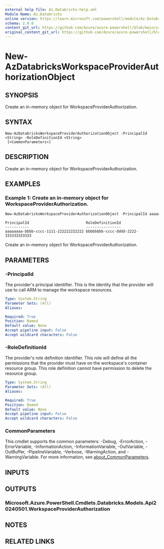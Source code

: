 ```yaml
---
external help file: Az.Databricks-help.xml
Module Name: Az.Databricks
online version: https://learn.microsoft.com/powershell/module/Az.Databricks/new-AzDatabricksWorkspaceProviderAuthorizationObject
schema: 2.0.0
content_git_url: https://github.com/Azure/azure-powershell/blob/main/src/Databricks/Databricks/help/New-AzDatabricksWorkspaceProviderAuthorizationObject.md
original_content_git_url: https://github.com/Azure/azure-powershell/blob/main/src/Databricks/Databricks/help/New-AzDatabricksWorkspaceProviderAuthorizationObject.md
---
```


# New-AzDatabricksWorkspaceProviderAuthorizationObject

## SYNOPSIS
Create an in-memory object for WorkspaceProviderAuthorization.

## SYNTAX

```
New-AzDatabricksWorkspaceProviderAuthorizationObject -PrincipalId <String> -RoleDefinitionId <String>
 [<CommonParameters>]
```

## DESCRIPTION
Create an in-memory object for WorkspaceProviderAuthorization.

## EXAMPLES

### Example 1: Create an in-memory object for WorkspaceProviderAuthorization.
```powershell
New-AzDatabricksWorkspaceProviderAuthorizationObject -PrincipalId aaaaaaaa-bbbb-cccc-1111-222222222222 -RoleDefinitionId bbbbbbbb-cccc-dddd-2222-333333333333
```

```output
PrincipalId                          RoleDefinitionId
-----------                          ----------------
aaaaaaaa-bbbb-cccc-1111-222222222222 bbbbbbbb-cccc-dddd-2222-333333333333
```

Create an in-memory object for WorkspaceProviderAuthorization.

## PARAMETERS

### -PrincipalId
The provider's principal identifier.
This is the identity that the provider will use to call ARM to manage the workspace resources.

```yaml
Type: System.String
Parameter Sets: (All)
Aliases:

Required: True
Position: Named
Default value: None
Accept pipeline input: False
Accept wildcard characters: False
```

### -RoleDefinitionId
The provider's role definition identifier.
This role will define all the permissions that the provider must have on the workspace's container resource group.
This role definition cannot have permission to delete the resource group.

```yaml
Type: System.String
Parameter Sets: (All)
Aliases:

Required: True
Position: Named
Default value: None
Accept pipeline input: False
Accept wildcard characters: False
```

### CommonParameters
This cmdlet supports the common parameters: -Debug, -ErrorAction, -ErrorVariable, -InformationAction, -InformationVariable, -OutVariable, -OutBuffer, -PipelineVariable, -Verbose, -WarningAction, and -WarningVariable. For more information, see [about_CommonParameters](http://go.microsoft.com/fwlink/?LinkID=113216).

## INPUTS

## OUTPUTS

### Microsoft.Azure.PowerShell.Cmdlets.Databricks.Models.Api20240501.WorkspaceProviderAuthorization

## NOTES

## RELATED LINKS
